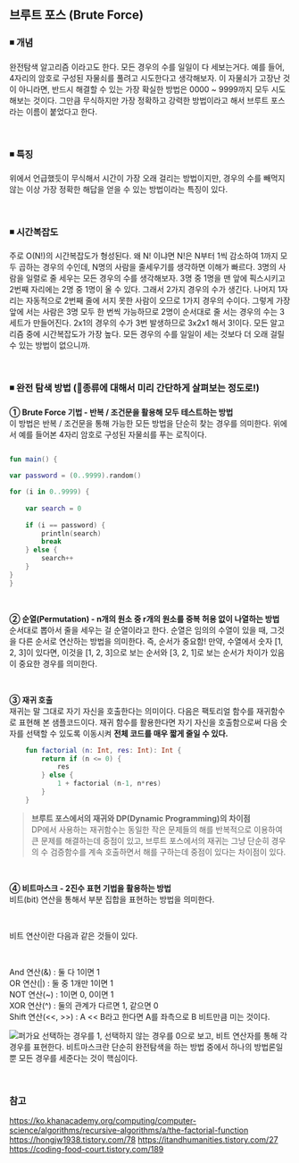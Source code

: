 ## 브루트 포스 (Brute Force)

### ◾ 개념
완전탐색 알고리즘 이라고도 한다. 모든 경우의 수를 일일이 다 세보는거다. 예를 들어, 4자리의 암호로 구성된 자물쇠를 풀려고 시도한다고 생각해보자. 이 자물쇠가 고장난 것이 아니라면, 반드시 해결할 수 있는 가장 확실한 방법은 0000 ~ 9999까지 모두 시도해보는 것이다. 그만큼 무식하지만 가장 정확하고 강력한 방법이라고 해서 브루트 포스라는 이름이 붙었다고 한다.

</br>

### ◾ 특징
위에서 언급했듯이 무식해서 시간이 가장 오래 걸리는 방법이지만, 경우의 수를 빼먹지 않는 이상 가장 정확한 해답을 얻을 수 있는 방법이라는 특징이 있다.

</br>

### ◾ 시간복잡도
주로 O(N!)의 시간복잡도가 형성된다. 왜 N! 이냐면 N!은 N부터 1씩 감소하여 1까지 모두 곱하는 경우의 수인데, N명의 사람을 줄세우기를 생각하면 이해가 빠르다. 3명의 사람을 일렬로 줄 세우는 모든 경우의 수를 생각해보자. 3명 중 1명을 맨 앞에 픽스시키고 2번째 자리에는 2명 중 1명이 올 수 있다. 그래서 2가지 경우의 수가 생긴다. 나머지 1자리는 자동적으로 2번째 줄에 서지 못한 사람이 오므로 1가지 경우의 수이다. 그렇게 가장 앞에 서는 사람은 3명 모두 한 번씩 가능하므로 2명이 순서대로 줄 서는 경우의 수는 3세트가 만들어진다. 2x1의 경우의 수가 3번 발생하므로 3x2x1 해서 3!이다. 모든 알고리즘 중에 시간복잡도가 가장 높다. 모든 경우의 수를 일일이 세는 것보다 더 오래 걸릴 수 있는 방법이 없으니까.

</br>


### ◾ 완전 탐색 방법 (🙂종류에 대해서 미리 간단하게 살펴보는 정도로!)
**① Brute Force 기법 - 반복 / 조건문을 활용해 모두 테스트하는 방법**  
이 방법은 반복 / 조건문을 통해 가능한 모든 방법을 단순히 찾는 경우를 의미한다. 위에서 예를 들어본 4자리 암호로 구성된 자물쇠를 푸는 로직이다.
```Kotlin

fun main() {
    
var password = (0..9999).random()

for (i in 0..9999) {
    
    var search = 0
    
	if (i == password) {
		println(search)
		break
	} else {
		search++
	}
}
}
```
</br>

**② 순열(Permutation) - n개의 원소 중 r개의 원소를 중복 허용 없이 나열하는 방법**  
순서대로 뽑아서 줄을 세우는 걸 순열이라고 한다. 순열은 임의의 수열이 있을 때, 그것을 다른 순서로 연산하는 방법을 의미한다.
즉, 순서가 중요함! 만약, 수열에서 숫자 [1, 2, 3]이 있다면, 이것을 [1, 2, 3]으로 보는 순서와 [3, 2, 1]로 보는 순서가 차이가 있음이 중요한 경우를 의미한다.

</br>

**③ 재귀 호출**  
재귀는 말 그대로 자기 자신을 호출한다는 의미이다. 다음은 팩토리얼 함수를 재귀함수로 표현해 본 샘플코드이다. 재귀 함수를 활용한다면 자기 자신을 호출함으로써 다음 숫자를 선택할 수 있도록 이동시켜 <b>전체 코드를 매우 짧게 줄일 수 있다.</b>

```Kotlin
	fun factorial (n: Int, res: Int): Int {
		return if (n <= 0) {
			res
		} else {
			1 + factorial (n-1, n*res)
		}
	}
```

> **브루트 포스에서의 재귀와 DP(Dynamic Programming)의 차이점** </br>
> DP에서 사용하는 재귀함수는 동일한 작은 문제들의 해를 반복적으로 이용하여 큰 문제를 해결하는데 중점이 있고, 브루트 포스에서의 재귀는 그냥 단순히 경우의 수 검증함수를 계속 호출하면서 해를 구하는데 중점이 있다는 차이점이 있다.

</br>

**④ 비트마스크 - 2진수 표현 기법을 활용하는 방법**  
비트(bit) 연산을 통해서 부분 집합을 표현하는 방법을 의미한다.

</br>

비트 연산이란 다음과 같은 것들이 있다.

</br>

And 연산(&) : 둘 다 1이면 1
</br>
OR 연산(|) : 둘 중 1개만 1이면 1
</br>
NOT 연산(~) : 1이면 0, 0이면 1
</br>
XOR 연산(^) : 둘의 관계가 다르면 1, 같으면 0
</br>
Shift 연산(<<, >>) : A << B라고 한다면 A를 좌측으로 B 비트만큼 미는 것이다.
</br>

![퍼가요](https://user-images.githubusercontent.com/75516061/136593534-1340bc55-aa5d-4ffe-a867-1c00f8f97e2c.JPG)
선택하는 경우를 1, 선택하지 않는 경우를 0으로 보고, 비트 연산자를 통해 각 경우를 표현한다. 비트마스크란 단순히 완전탐색을 하는 방법 중에서 하나의 방법론일 뿐 모든 경우를 세준다는 것이 핵심이다.

</br>

### 참고
https://ko.khanacademy.org/computing/computer-science/algorithms/recursive-algorithms/a/the-factorial-function
https://hongjw1938.tistory.com/78
https://itandhumanities.tistory.com/27
https://coding-food-court.tistory.com/189
